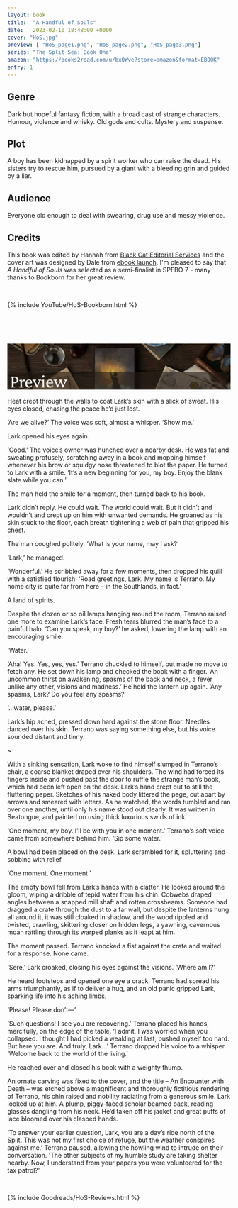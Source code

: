 ```yaml
---
layout: book
title:  "A Handful of Souls"
date:   2023-02-10 18:48:00 +0000
cover: "HoS.jpg"
preview: [ "HoS_page1.png", "HoS_page2.png", "HoS_page3.png"]
series: "The Split Sea: Book One"
amazon: "https://books2read.com/u/bxQWve?store=amazon&format=EBOOK"
entry: 1
---
```

## Genre
Dark but hopeful fantasy fiction, with a broad cast of strange characters. Humour, violence and whisky. Old gods and cults. Mystery and suspense. 

## Plot
A boy has been kidnapped by a spirit worker who can raise the dead. His sisters try to rescue him, pursued by a giant with a bleeding grin and guided by a liar.

## Audience
Everyone old enough to deal with swearing, drug use and messy violence.

## Credits
This book was edited by Hannah from [Black Cat Editorial Services](https://blackcatedit.com/) and the cover art was designed by Dale from [ebook launch](https://ebooklaunch.com/). I'm pleased to say that *A Handful of Souls* was selected as a semi-finalist in SPFBO 7 - many thanks to Bookborn for her great review.

<br />

{% include YouTube/HoS-Bookborn.html %}

<br />
<br />
<br />

![alt text](/assets/preview.jpg "Preview")

Heat crept through the walls to coat Lark’s skin with a slick of sweat. His eyes closed, chasing the peace he’d just lost.

‘Are we alive?’ The voice was soft, almost a whisper. ‘Show me.’

Lark opened his eyes again.

‘Good.’ The voice’s owner was hunched over a nearby desk. He was fat and sweating profusely, scratching away in a book and mopping himself whenever his brow or squidgy nose threatened to blot the paper. He turned to Lark with a smile. ‘It’s a new beginning for you, my boy. Enjoy the blank slate while you can.’

The man held the smile for a moment, then turned back to his book.

Lark didn’t reply. He could wait. The world could wait. But it didn’t and wouldn’t and crept up on him with unwanted demands. He groaned as his skin stuck to the floor, each breath tightening a web of pain that gripped his chest.

The man coughed politely. ‘What is your name, may I ask?’

‘Lark,’ he managed.

‘Wonderful.’ He scribbled away for a few moments, then dropped his quill with a satisfied flourish. ‘Road greetings, Lark. My name is Terrano. My home city is quite far from here – in the Southlands, in fact.’

A land of spirits.

Despite the dozen or so oil lamps hanging around the room, Terrano raised one more to examine Lark’s face. Fresh tears blurred the man’s face to a painful halo. ‘Can you speak, my boy?’ he asked, lowering the lamp with an encouraging smile.

‘Water.’

‘Aha! Yes. Yes, yes, yes.’ Terrano chuckled to himself, but made no move to fetch any. He set down his lamp and checked the book with a finger. ‘An uncommon thirst on awakening, spasms of the back and neck, a fever unlike any other, visions and madness.’ He held the lantern up again. ‘Any spasms, Lark? Do you feel any spasms?’

‘…water, please.’

Lark’s hip ached, pressed down hard against the stone floor. Needles danced over his skin. Terrano was saying something else, but his voice sounded distant and tinny.

~

With a sinking sensation, Lark woke to find himself slumped in Terrano’s chair, a coarse blanket draped over his shoulders. The wind had forced its fingers inside and pushed past the door to ruffle the strange man’s book, which had been left open on the desk. Lark’s hand crept out to still the fluttering paper. Sketches of his naked body littered the page, cut apart by arrows and smeared with letters. As he watched, the words tumbled and ran over one another, until only his
name stood out clearly. It was written in Seatongue, and painted on using thick luxurious swirls of ink.

‘One moment, my boy. I’ll be with you in one moment.’ Terrano’s soft voice came from somewhere behind him. ‘Sip some water.’

A bowl had been placed on the desk. Lark scrambled for it, spluttering and sobbing with relief.

‘One moment. One moment.’

The empty bowl fell from Lark’s hands with a clatter. He looked around the gloom, wiping a dribble of tepid water from his chin. Cobwebs draped angles between a snapped mill shaft and rotten crossbeams. Someone had dragged a crate through the dust to a far wall, but despite the lanterns hung all around it, it was still cloaked in shadow, and the wood rippled and
twisted, crawling, skittering closer on hidden legs, a yawning, cavernous moan rattling through its warped planks as it leapt at him.

The moment passed. Terrano knocked a fist against the crate and waited for a response. None came.

‘Sere,’ Lark croaked, closing his eyes against the visions. ‘Where am I?’

He heard footsteps and opened one eye a crack. Terrano had spread his arms triumphantly, as if to deliver a hug, and an old panic gripped Lark, sparking life into his aching limbs.

‘Please! Please don’t—’

‘Such questions! I see you are recovering.’ Terrano placed his hands, mercifully, on the edge of the table. ‘I admit, I was worried when you collapsed. I thought I had picked a weakling at last, pushed myself too hard. But here you are. And truly, Lark...’ Terrano dropped his voice to a whisper. ‘Welcome back to the world of the living.’

He reached over and closed his book with a weighty thump.

An ornate carving was fixed to the cover, and the title – An Encounter with Death – was etched above a magnificent and thoroughly fictitious rendering of Terrano, his chin raised and nobility radiating from a generous smile. Lark looked up at him. A plump, piggy-faced scholar beamed back, reading
glasses dangling from his neck. He’d taken off his jacket and great puffs of lace bloomed over his clasped hands.

‘To answer your earlier question, Lark, you are a day’s ride north of the Split. This was not my first choice of refuge, but the weather conspires against me.’ Terrano paused, allowing the howling wind to intrude on their conversation. ‘The other subjects of my humble study are taking shelter nearby. Now, I understand from your papers you were volunteered for the
tax patrol?’

<br />

{% include Goodreads/HoS-Reviews.html %}

